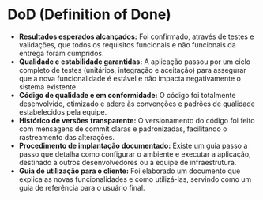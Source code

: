# DoD (Definition of Done)

- **Resultados esperados alcançados:** Foi confirmado, através de testes e
  validações, que todos os requisitos funcionais e não funcionais da entrega
  foram cumpridos.
- **Qualidade e estabilidade garantidas:** A aplicação passou por um ciclo
  completo de testes (unitários, integração e aceitação) para assegurar que a
  nova funcionalidade é estável e não impacta negativamente o sistema existente.
- **Código de qualidade e em conformidade:** O código foi totalmente
  desenvolvido, otimizado e adere às convenções e padrões de qualidade
  estabelecidos pela equipe.
- **Histórico de versões transparente:** O versionamento do código foi feito com
  mensagens de commit claras e padronizadas, facilitando o rastreamento das
  alterações.
- **Procedimento de implantação documentado:** Existe um guia passo a passo que
  detalha como configurar o ambiente e executar a aplicação, destinado a outros
  desenvolvedores ou à equipe de infraestrutura.
- **Guia de utilização para o cliente:** Foi elaborado um documento que explica
  as novas funcionalidades e como utilizá-las, servindo como um guia de
  referência para o usuário final.
